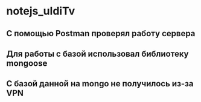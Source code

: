 # notejs_uldiTv

## С помощью Postman проверял работу сервера
## Для работы с базой использовал библиотеку mongoose
## С базой данной на mongo не получилось из-за VPN
